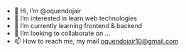 - 👋 Hi, I’m @oquendojair
- 👀 I’m interested in learn web technologies
- 🌱 I’m currently learning frontend & backend
- 💞️ I’m looking to collaborate on ...
- 📫 How to reach me, my mail oquendojair10@gmail.com 

<!---
oquendojair/oquendojair is a ✨ special ✨ repository because its `README.md` (this file) appears on your GitHub profile.
You can click the Preview link to take a look at your changes.
--->
